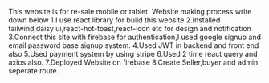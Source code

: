 This website is for re-sale mobile or tablet.
Website making process write down below
1.I use react library for build this website
2.Installed tailwind,daisy ui,react-hot-toast,react-icon etc for design and notification
3.Connect this site with firebase for authentication,I used google signup and email password base signup system.
4.Used JWT in backend and front end also
5.Used payment system by using stripe
6.Used 2 time react query and axios also.
7.Deployed Website on firebase
8.Create Seller,buyer and admin seperate route.


